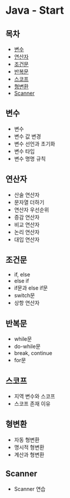 # Java - Start

## 목차
- [변수](#변수)
- [연산자](#연산자)
- [조건문](#조건문)
- [반복문](#반복문)
- [스코프](#스코프)
- [형변환](#형변환)
- [Scanner](#Scanner)


## 변수

- 변수
- 변수 값 변경
- 변수 선언과 초기화
- 변수 타입
- 변수 명명 규칙


## 연산자

- 산술 연산자
- 문자열 더하기
- 연산자 우선순위
- 증감 연산자
- 비교 연산자
- 논리 연산자
- 대입 연산자


## 조건문

- if, else
- else if
- if문과 else if문
- switch문
- 상항 연산자


## 반복문

- while문
- do-while문
- break, continue
- for문

## 스코프

- 지역 변수와 스코프
- 스코프 존재 이유

## 형변환

- 자동 형변환
- 명시적 형변환
- 계산과 형변환

## Scanner

- Scanner 연습

